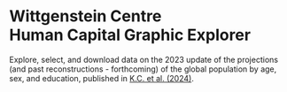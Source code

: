 Wittgenstein Centre <br/> Human Capital Graphic Explorer
========================================================

Explore, select, and download data on the 2023 update of the projections (and past reconstructions - forthcoming) of the global population by age, sex, and education, published in [K.C. et al. (2024)](https://pure.iiasa.ac.at/19487). 

